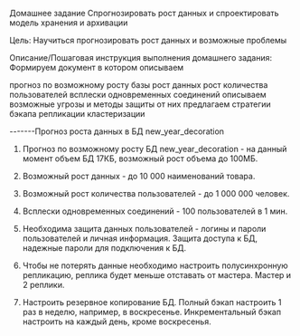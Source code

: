 Домашнее задание
Спрогнозировать рост данных и спроектировать модель хранения и архивации

Цель:
Научиться прогнозировать рост данных и возможные проблемы


Описание/Пошаговая инструкция выполнения домашнего задания:
Формируем документ в котором описываем

прогноз по возможному росту базы
рост данных
рост количества пользователей
всплески одновременных соединений
описываем возможные угрозы и методы защиты от них
предлагаем стратегии бэкапа
репликации
кластеризации


-------Прогноз роста данных в БД new_year_decoration


1. Прогноз по возможному росту БД new_year_decoration - на данный момент объем БД 17КБ, возможный рост объема до 100МБ.

2. Возможный рост данных - до 10 000 наименований товара.

3. Возможный рост количества пользователей - до 1 000 000 человек.

4. Всплески одновременных соединений - 100 пользователей в 1 мин.

5. Необходима защита данных пользователей - логины и пароли пользователей и личная информация. Защита доступа к БД, надежные пароли для подключения к БД.

6. Чтобы не потерять данные необходимо настроить полусинхронную репликацию, реплика будет меньше отставать от мастера. Мастер и 2 реплики.

7. Настроить резервное копирование БД. Полный бэкап настроить 1 раз в неделю, например, в воскресенье.
Инкрементальный бэкап настроить на каждый день, кроме воскресенья.

